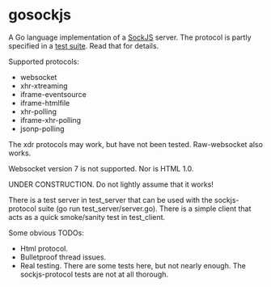 gosockjs
========

A Go language implementation of a [SockJS](https://github.com/sockjs/sockjs-client) server.
The protocol is partly specified in a [test suite](https://github.com/sockjs/sockjs-protocol/blob/master/sockjs-protocol-0.3.py). Read that for details.

Supported protocols:
* websocket
* xhr-xtreaming
* iframe-eventsource
* iframe-htmlfile
* xhr-polling
* iframe-xhr-polling
* jsonp-polling

The xdr protocols may work, but have not been tested. Raw-websocket also works.

Websocket version 7 is not supported. Nor is HTML 1.0.

UNDER CONSTRUCTION. Do not lightly assume that it works!

There is a test server in test_server that can be used with the sockjs-protocol suite (go run test_server/server.go). There is a simple client that acts as a quick smoke/sanity test in test_client.

Some obvious TODOs:
* Html protocol.
* Bulletproof thread issues.
* Real testing. There are some tests here, but not nearly enough. The sockjs-protocol tests are not at all thorough.
